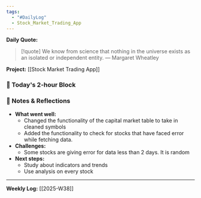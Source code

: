```yaml
---
tags:
  - "#DailyLog"
  - Stock_Market_Trading_App
---
```


**Daily Quote:**
> [!quote] We know from science that nothing in the universe exists as an isolated or independent entity.
> — Margaret Wheatley

**Project:** [[Stock Market Trading App]]

### 🎯 Today's 2-hour Block


### 📝 Notes & Reflections
- **What went well:**
	- Changed the functionality of the capital market table to take in cleaned symbols
	- Added the functionality to check for stocks that have faced error while fetching data.
- **Challenges:**
	- Some stocks are giving error for data less than 2 days. It is random
- **Next steps:**
	- Study about indicators and trends
	- Use analysis on every stock

---

**Weekly Log:** [[2025-W38]]